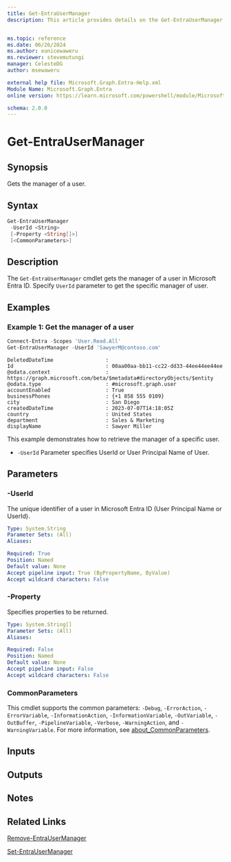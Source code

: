 ```yaml
---
title: Get-EntraUserManager
description: This article provides details on the Get-EntraUserManager command.


ms.topic: reference
ms.date: 06/26/2024
ms.author: eunicewaweru
ms.reviewer: stevemutungi
manager: CelesteDG
author: msewaweru

external help file: Microsoft.Graph.Entra-Help.xml
Module Name: Microsoft.Graph.Entra
online version: https://learn.microsoft.com/powershell/module/Microsoft.Graph.Entra/Get-EntraUserManager

schema: 2.0.0
---
```


# Get-EntraUserManager

## Synopsis

Gets the manager of a user.

## Syntax

```powershell
Get-EntraUserManager
 -UserId <String>
 [-Property <String[]>]
 [<CommonParameters>]
```

## Description

The `Get-EntraUserManager` cmdlet gets the manager of a user in Microsoft Entra ID. Specify
`UserId` parameter to get the specific manager of user.

## Examples

### Example 1: Get the manager of a user

```powershell
Connect-Entra -Scopes 'User.Read.All'
Get-EntraUserManager -UserId 'SawyerM@contoso.com'
```

```Output
DeletedDateTime                 :
Id                              : 00aa00aa-bb11-cc22-dd33-44ee44ee44ee
@odata.context                  : https://graph.microsoft.com/beta/$metadata#directoryObjects/$entity
@odata.type                     : #microsoft.graph.user
accountEnabled                  : True
businessPhones                  : {+1 858 555 0109}
city                            : San Diego
createdDateTime                 : 2023-07-07T14:18:05Z
country                         : United States
department                      : Sales & Marketing
displayName                     : Sawyer Miller
```

This example demonstrates how to retrieve the manager of a specific user.

- `-UserId` Parameter specifies UserId or User Principal Name of User.

## Parameters

### -UserId

The unique identifier of a user in Microsoft Entra ID (User Principal Name or UserId).

```yaml
Type: System.String
Parameter Sets: (All)
Aliases:

Required: True
Position: Named
Default value: None
Accept pipeline input: True (ByPropertyName, ByValue)
Accept wildcard characters: False
```

### -Property

Specifies properties to be returned.

```yaml
Type: System.String[]
Parameter Sets: (All)
Aliases:

Required: False
Position: Named
Default value: None
Accept pipeline input: False
Accept wildcard characters: False
```

### CommonParameters

This cmdlet supports the common parameters: `-Debug`, `-ErrorAction`, `-ErrorVariable`, `-InformationAction`, `-InformationVariable`, `-OutVariable`, `-OutBuffer`, `-PipelineVariable`, `-Verbose`, `-WarningAction`, and `-WarningVariable`. For more information, see [about_CommonParameters](https://go.microsoft.com/fwlink/?LinkID=113216).

## Inputs

## Outputs

## Notes

## Related Links

[Remove-EntraUserManager](Remove-EntraUserManager.md)

[Set-EntraUserManager](Set-EntraUserManager.md)
